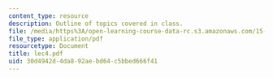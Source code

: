 ```yaml
---
content_type: resource
description: Outline of topics covered in class.
file: /media/https%3A/open-learning-course-data-rc.s3.amazonaws.com/15-024-applied-economics-for-managers-summer-2004/30d4942d4da892aebd64c5bbed666f41_lec4.pdf
file_type: application/pdf
resourcetype: Document
title: lec4.pdf
uid: 30d4942d-4da8-92ae-bd64-c5bbed666f41
---
```

